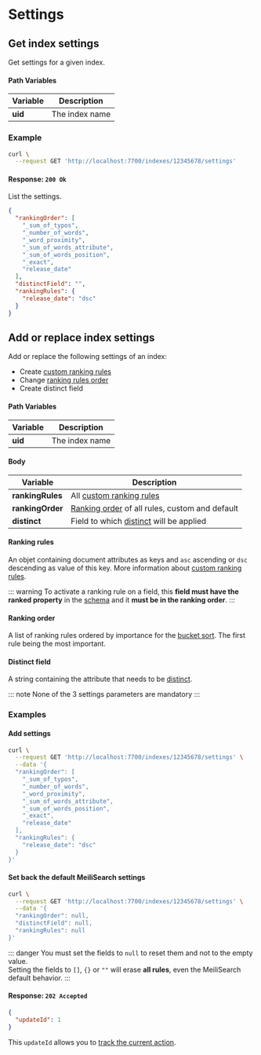 # Settings

## Get index settings

<RouteHighlighter method="GET" route="/indexes/:uid/settings" />

Get settings for a given index.


#### Path Variables

| Variable          | Description           |
|-------------------|-----------------------|
| **uid**         | The index name        |


### Example

```bash
curl \
  --request GET 'http://localhost:7700/indexes/12345678/settings'
```


#### Response: `200 Ok`

List the settings.

```json
{
  "rankingOrder": [
    "_sum_of_typos",
    "_number_of_words",
    "_word_proximity",
    "_sum_of_words_attribute",
    "_sum_of_words_position",
    "_exact",
    "release_date"
  ],
  "distinctField": "",
  "rankingRules": {
    "release_date": "dsc"
  }
}
```

## Add or replace index settings

<RouteHighlighter method="POST" route="/indexes/:uid/settings" />

Add or replace the following settings of an index:
* Create [custom ranking rules](/advanced_guides/ranking.md#custom-ranking-rules)
* Change [ranking rules order](/advanced_guides/ranking.md#ranking-order)
* Create distinct field


#### Path Variables

| Variable          | Description           |
|-------------------|-----------------------|
| **uid**         | The index name        |

#### Body

| Variable          | Description           |
|-------------------|-----------------------|
| **rankingRules**         | All [custom ranking rules](/advanced_guides/ranking.md#custom-ranking-rules)      |
| **rankingOrder**         | [Ranking order](/advanced_guides/ranking.md#ranking-order) of all rules, custom and default     |
| **distinct**         | Field to which [distinct](/advanced_guides/distinct.md) will be applied    |

#### Ranking rules

An objet containing document attributes as keys and  `asc` ascending or `dsc` descending as value of this key. More information about [custom ranking rules](/advanced_guides/ranking.md#custom-ranking-rules).

::: warning
 To activate a ranking rule on a field, this **field must have the ranked property** in the [schema](/main_concepts/indexes.md#schema-definition) and it **must be in the ranking order**.
:::

#### Ranking order

A list of ranking rules ordered by importance for the [bucket sort](/advanced_guides/bucket_sort.md). The first rule being the most important.

#### Distinct field

A string containing the attribute that needs to be [distinct](/advanced_guides/distinct.md).

::: note
None of the 3 settings parameters are mandatory
:::

### Examples

#### Add settings

```bash
curl \
  --request GET 'http://localhost:7700/indexes/12345678/settings' \
  --data '{
  "rankingOrder": [
    "_sum_of_typos",
    "_number_of_words",
    "_word_proximity",
    "_sum_of_words_attribute",
    "_sum_of_words_position",
    "_exact",
    "release_date"
  ],
  "rankingRules": {
    "release_date": "dsc"
  }
}'
```

#### Set back the default MeiliSearch settings

```bash
curl \
  --request GET 'http://localhost:7700/indexes/12345678/settings' \
  --data '{
  "rankingOrder": null,
  "distinctField": null,
  "rankingRules": null
}'
```

::: danger
You must set the fields to `null` to reset them and not to the empty value.</br>
Setting the fields to `[]`, `{}` or `""` will erase **all rules**, even the MeiliSearch default behavior.
:::

#### Response: `202 Accepted`

```json
{
  "updateId": 1
}
```
This `updateId` allows you to [track the current action](/references/updates.md).
